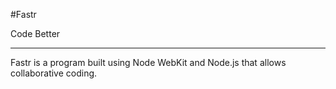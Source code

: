 #Fastr

Code Better

____________________________________


Fastr is a program built using Node WebKit and Node.js that allows collaborative coding.
